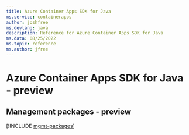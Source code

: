 ```yaml
---
title: Azure Container Apps SDK for Java
ms.service: containerapps
author: joshfree
ms.devlang: java
description: Reference for Azure Container Apps SDK for Java
ms.data: 08/25/2022
ms.topic: reference
ms.author: jfree
---
```

# Azure Container Apps SDK for Java - preview

## Management packages - preview
[!INCLUDE [mgmt-packages](container-apps-mgmt-index.md)]